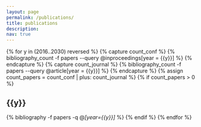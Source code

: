 ```yaml
---
layout: page
permalink: /publications/
title: publications
description:
nav: true
---
```


<div class="publications">

{% for y in (2016..2030) reversed %}
  {% capture count_conf %} {% bibliography_count -f papers --query @inproceedings[year = {{y}}] %} {% endcapture %}
  {% capture count_journal %} {% bibliography_count -f papers --query @article[year = {{y}}] %} {% endcapture %}
  {% assign count_papers = count_conf | plus: count_journal %}
  {% if count_papers > 0 %}
    <h2 class="year">{{y}}</h2>
    {% bibliography -f papers -q @*[year={{y}}]* %}
  {% endif %}
  {% endfor %}


</div>
